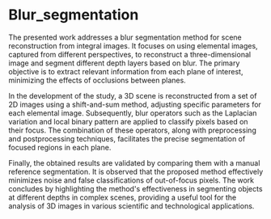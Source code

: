 # Blur_segmentation


The presented work addresses a blur segmentation method for scene reconstruction from integral images. It focuses on using elemental images, captured from different perspectives, to reconstruct a three-dimensional image and segment different depth layers based on blur. The primary objective is to extract relevant information from each plane of interest, minimizing the effects of occlusions between planes.

In the development of the study, a 3D scene is reconstructed from a set of 2D images using a shift-and-sum method, adjusting specific parameters for each elemental image. Subsequently, blur operators such as the Laplacian variation and local binary pattern are applied to classify pixels based on their focus. The combination of these operators, along with preprocessing and postprocessing techniques, facilitates the precise segmentation of focused regions in each plane.

Finally, the obtained results are validated by comparing them with a manual reference segmentation. It is observed that the proposed method effectively minimizes noise and false classifications of out-of-focus pixels. The work concludes by highlighting the method's effectiveness in segmenting objects at different depths in complex scenes, providing a useful tool for the analysis of 3D images in various scientific and technological applications.
